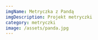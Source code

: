 ```yaml
---
imgName: Metryczka z Pandą
imgDescription: Projekt metryczki
category: metryczki
image: /assets/panda.jpg
---
```

